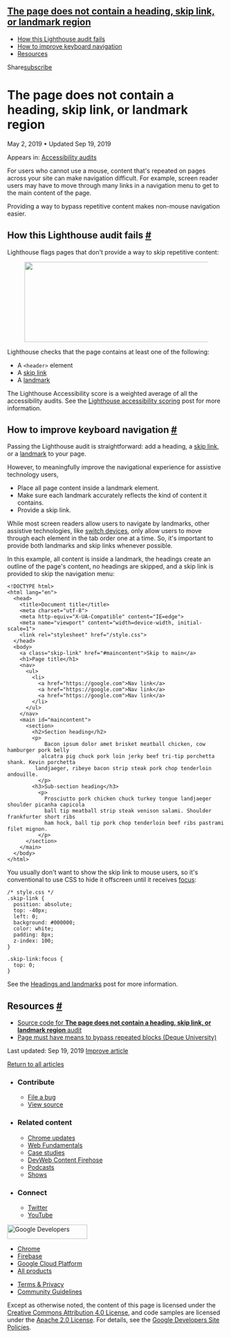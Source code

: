 ## <a href="#the-page-does-not-contain-a-heading-skip-link-or-landmark-region" class="w-toc__header--link">The page does not contain a heading, skip link, or landmark region</a>

- [How this Lighthouse audit fails](#how-this-lighthouse-audit-fails)
- [How to improve keyboard navigation](#how-to-improve-keyboard-navigation)
- [Resources](#resources)

Share<a href="/newsletter/" class="gc-analytics-event w-actions__fab w-actions__fab--subscribe"><span>subscribe</span></a>

# The page does not contain a heading, skip link, or landmark region

May 2, 2019 <span class="w-author__separator">•</span> Updated Sep 19, 2019

<span class="w-post-signpost__title">Appears in:</span> <a href="/lighthouse-accessibility" class="w-post-signpost__link">Accessibility audits</a>

For users who cannot use a mouse, content that's repeated on pages across your site can make navigation difficult. For example, screen reader users may have to move through many links in a navigation menu to get to the main content of the page.

Providing a way to bypass repetitive content makes non-mouse navigation easier.

## How this Lighthouse audit fails <a href="#how-this-lighthouse-audit-fails" class="w-headline-link">#</a>

Lighthouse flags pages that don't provide a way to skip repetitive content:

<figure><img src="https://web-dev.imgix.net/image/tcFciHGuF3MxnTr1y5ue01OGLBn2/fJBo4Nbmlks8cj5i2UMJ.png?auto=format" class="w-screenshot" sizes="(min-width: 800px) 800px, calc(100vw - 48px)" srcset="https://web-dev.imgix.net/image/tcFciHGuF3MxnTr1y5ue01OGLBn2/fJBo4Nbmlks8cj5i2UMJ.png?auto=format&amp;w=200 200w, https://web-dev.imgix.net/image/tcFciHGuF3MxnTr1y5ue01OGLBn2/fJBo4Nbmlks8cj5i2UMJ.png?auto=format&amp;w=228 228w, https://web-dev.imgix.net/image/tcFciHGuF3MxnTr1y5ue01OGLBn2/fJBo4Nbmlks8cj5i2UMJ.png?auto=format&amp;w=260 260w, https://web-dev.imgix.net/image/tcFciHGuF3MxnTr1y5ue01OGLBn2/fJBo4Nbmlks8cj5i2UMJ.png?auto=format&amp;w=296 296w, https://web-dev.imgix.net/image/tcFciHGuF3MxnTr1y5ue01OGLBn2/fJBo4Nbmlks8cj5i2UMJ.png?auto=format&amp;w=338 338w, https://web-dev.imgix.net/image/tcFciHGuF3MxnTr1y5ue01OGLBn2/fJBo4Nbmlks8cj5i2UMJ.png?auto=format&amp;w=385 385w, https://web-dev.imgix.net/image/tcFciHGuF3MxnTr1y5ue01OGLBn2/fJBo4Nbmlks8cj5i2UMJ.png?auto=format&amp;w=439 439w, https://web-dev.imgix.net/image/tcFciHGuF3MxnTr1y5ue01OGLBn2/fJBo4Nbmlks8cj5i2UMJ.png?auto=format&amp;w=500 500w, https://web-dev.imgix.net/image/tcFciHGuF3MxnTr1y5ue01OGLBn2/fJBo4Nbmlks8cj5i2UMJ.png?auto=format&amp;w=571 571w, https://web-dev.imgix.net/image/tcFciHGuF3MxnTr1y5ue01OGLBn2/fJBo4Nbmlks8cj5i2UMJ.png?auto=format&amp;w=650 650w, https://web-dev.imgix.net/image/tcFciHGuF3MxnTr1y5ue01OGLBn2/fJBo4Nbmlks8cj5i2UMJ.png?auto=format&amp;w=741 741w, https://web-dev.imgix.net/image/tcFciHGuF3MxnTr1y5ue01OGLBn2/fJBo4Nbmlks8cj5i2UMJ.png?auto=format&amp;w=845 845w, https://web-dev.imgix.net/image/tcFciHGuF3MxnTr1y5ue01OGLBn2/fJBo4Nbmlks8cj5i2UMJ.png?auto=format&amp;w=964 964w, https://web-dev.imgix.net/image/tcFciHGuF3MxnTr1y5ue01OGLBn2/fJBo4Nbmlks8cj5i2UMJ.png?auto=format&amp;w=1098 1098w, https://web-dev.imgix.net/image/tcFciHGuF3MxnTr1y5ue01OGLBn2/fJBo4Nbmlks8cj5i2UMJ.png?auto=format&amp;w=1252 1252w, https://web-dev.imgix.net/image/tcFciHGuF3MxnTr1y5ue01OGLBn2/fJBo4Nbmlks8cj5i2UMJ.png?auto=format&amp;w=1428 1428w, https://web-dev.imgix.net/image/tcFciHGuF3MxnTr1y5ue01OGLBn2/fJBo4Nbmlks8cj5i2UMJ.png?auto=format&amp;w=1600 1600w" width="800" height="185" /></figure>Lighthouse checks that the page contains at least one of the following:

- A `<header>` element
- A [skip link](/headings-and-landmarks#bypass-repetitive-content-with-skip-links)
- A [landmark](/headings-and-landmarks/#use-landmarks-to-aid-navigation)

The Lighthouse Accessibility score is a weighted average of all the accessibility audits. See the [Lighthouse accessibility scoring](/accessibility-scoring) post for more information.

## How to improve keyboard navigation <a href="#how-to-improve-keyboard-navigation" class="w-headline-link">#</a>

Passing the Lighthouse audit is straightforward: add a heading, a [skip link](/headings-and-landmarks#bypass-repetitive-content-with-skip-links), or a [landmark](/headings-and-landmarks/#use-landmarks-to-aid-navigation) to your page.

However, to meaningfully improve the navigational experience for assistive technology users,

- Place all page content inside a landmark element.
- Make sure each landmark accurately reflects the kind of content it contains.
- Provide a skip link.

While most screen readers allow users to navigate by landmarks, other assistive technologies, like [switch devices](https://en.wikipedia.org/wiki/Switch_access), only allow users to move through each element in the tab order one at a time. So, it's important to provide both landmarks and skip links whenever possible.

In this example, all content is inside a landmark, the headings create an outline of the page's content, no headings are skipped, and a skip link is provided to skip the navigation menu:

    <!DOCTYPE html>
    <html lang="en">
      <head>
        <title>Document title</title>
        <meta charset="utf-8">
        <meta http-equiv="X-UA-Compatible" content="IE=edge">
        <meta name="viewport" content="width=device-width, initial-scale=1">
        <link rel="stylesheet" href="/style.css">
      </head>
      <body>
        <a class="skip-link" href="#maincontent">Skip to main</a>
        <h1>Page title</h1>
        <nav>
          <ul>
            <li>
              <a href="https://google.com">Nav link</a>
              <a href="https://google.com">Nav link</a>
              <a href="https://google.com">Nav link</a>
            </li>
          </ul>
        </nav>
        <main id="maincontent">
          <section>
            <h2>Section heading</h2>
            <p>
                Bacon ipsum dolor amet brisket meatball chicken, cow hamburger pork belly
               alcatra pig chuck pork loin jerky beef tri-tip porchetta shank. Kevin porchetta
             landjaeger, ribeye bacon strip steak pork chop tenderloin andouille.
              </p>
            <h3>Sub-section heading</h3>
              <p>
                Prosciutto pork chicken chuck turkey tongue landjaeger shoulder picanha capicola
                ball tip meatball strip steak venison salami. Shoulder frankfurter short ribs
                ham hock, ball tip pork chop tenderloin beef ribs pastrami filet mignon.
              </p>
          </section>
        </main>
      </body>
    </html>

You usually don't want to show the skip link to mouse users, so it's conventional to use CSS to hide it offscreen until it receives [focus](/keyboard-access/#focus-and-the-tab-order):

    /* style.css */
    .skip-link {
      position: absolute;
      top: -40px;
      left: 0;
      background: #000000;
      color: white;
      padding: 8px;
      z-index: 100;
    }

    .skip-link:focus {
      top: 0;
    }

See the [Headings and landmarks](/headings-and-landmarks) post for more information.

## Resources <a href="#resources" class="w-headline-link">#</a>

- [Source code for **The page does not contain a heading, skip link, or landmark region** audit](https://github.com/GoogleChrome/lighthouse/blob/master/lighthouse-core/audits/accessibility/bypass.js)
- [Page must have means to bypass repeated blocks (Deque University)](https://dequeuniversity.com/rules/axe/3.3/bypass)

<span class="w-mr--sm">Last updated: Sep 19, 2019 </span>[Improve article](https://github.com/GoogleChrome/web.dev/blob/master/src/site/content/en/lighthouse-accessibility/bypass/index.md)

<a href="/lighthouse-accessibility" class="gc-analytics-event w-article-navigation__link w-article-navigation__link--back w-article-navigation__link--single">Return to all articles</a>

- ### Contribute

  - <a href="https://github.com/GoogleChrome/web.dev/issues/new?assignees=&amp;labels=bug&amp;template=bug_report.md&amp;title=" class="w-footer__linkbox-link">File a bug</a>
  - <a href="https://github.com/googlechrome/web.dev" class="w-footer__linkbox-link">View source</a>

- ### Related content

  - <a href="https://blog.chromium.org/" class="w-footer__linkbox-link">Chrome updates</a>
  - <a href="https://developers.google.com/web/" class="w-footer__linkbox-link">Web Fundamentals</a>
  - <a href="https://developers.google.com/web/showcase/" class="w-footer__linkbox-link">Case studies</a>
  - <a href="https://devwebfeed.appspot.com/" class="w-footer__linkbox-link">DevWeb Content Firehose</a>
  - <a href="/podcasts/" class="w-footer__linkbox-link">Podcasts</a>
  - <a href="/shows/" class="w-footer__linkbox-link">Shows</a>

- ### Connect

  - <a href="https://www.twitter.com/ChromiumDev" class="w-footer__linkbox-link">Twitter</a>
  - <a href="https://www.youtube.com/user/ChromeDevelopers" class="w-footer__linkbox-link">YouTube</a>

<a href="https://developers.google.com/" class="w-footer__utility-logo-link"><img src="/images/lockup-color.png" alt="Google Developers" class="w-footer__utility-logo" width="185" height="33" /></a>

- <a href="https://developer.chrome.com/" class="w-footer__utility-link">Chrome</a>
- <a href="https://firebase.google.com/" class="w-footer__utility-link">Firebase</a>
- <a href="https://cloud.google.com/" class="w-footer__utility-link">Google Cloud Platform</a>
- <a href="https://developers.google.com/products" class="w-footer__utility-link">All products</a>

<!-- -->

- <a href="https://policies.google.com/" class="w-footer__utility-link">Terms &amp; Privacy</a>
- <a href="/community-guidelines/" class="w-footer__utility-link">Community Guidelines</a>

Except as otherwise noted, the content of this page is licensed under the [Creative Commons Attribution 4.0 License](https://creativecommons.org/licenses/by/4.0/), and code samples are licensed under the [Apache 2.0 License](https://www.apache.org/licenses/LICENSE-2.0). For details, see the [Google Developers Site Policies](https://developers.google.com/terms/site-policies).
